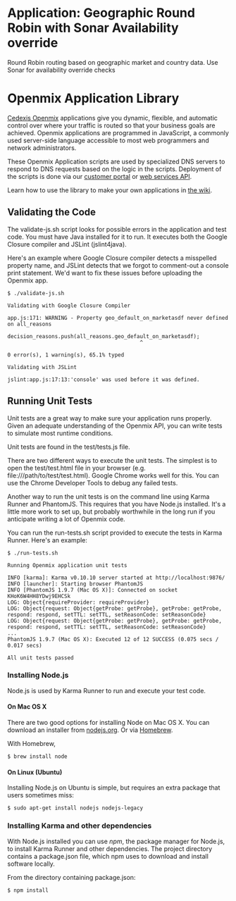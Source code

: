 # Application: **Geographic Round Robin with Sonar Availability override**

Round Robin routing based on geographic market and country data. Use Sonar for availability override checks
# Openmix Application Library

[Cedexis Openmix](http://www.cedexis.com/products/openmix.html) applications give you dynamic, flexible, and automatic control over where your traffic is routed so that your business goals are achieved. Openmix applications are programmed in JavaScript, a commonly used server-side language accessible to most web programmers and network administrators.

These Openmix Application scripts are used by specialized DNS servers to respond to DNS requests based on the logic in the scripts. Deployment of the scripts is done via our [customer portal](https://portal.cedexis.com/) or [web services API](https://github.com/cedexis/webservices/wiki).

Learn how to use the library to make your own applications in [the wiki](https://github.com/cedexis/openmixapplib/wiki).

## Validating the Code

The validate-js.sh script looks for possible errors in the application and test
code.  You must have Java installed for it to run.  It executes both the Google
Closure compiler and JSLint (jslint4java).

Here's an example where Google Closure compiler detects a misspelled property
name, and JSLint detects that we forgot to comment-out a console print
statement.  We'd want to fix these issues before uploading the Openmix app.

    $ ./validate-js.sh

    Validating with Google Closure Compiler

    app.js:171: WARNING - Property geo_default_on_marketasdf never defined on all_reasons
                        decision_reasons.push(all_reasons.geo_default_on_marketasdf);
                                              ^

    0 error(s), 1 warning(s), 65.1% typed

    Validating with JSLint

    jslint:app.js:17:13:'console' was used before it was defined.

## Running Unit Tests

Unit tests are a great way to make sure your application runs properly.  Given
an adequate understanding of the Openmix API, you can write tests to simulate
most runtime conditions.

Unit tests are found in the test/tests.js file.

There are two different ways to execute the unit tests.  The simplest is to open
the test/test.html file in your browser (e.g. file:///path/to/test/test.html).
Google Chrome works well for this.  You can use the Chrome Developer Tools to
debug any failed tests.

Another way to run the unit tests is on the command line using Karma Runner and
PhantomJS.  This requires that you have Node.js installed.  It's a little more
work to set up, but probably worthwhile in the long run if you anticipate writing
a lot of Openmix code.

You can run the run-tests.sh script provided to execute the tests in Karma
Runner.  Here's an example:

    $ ./run-tests.sh

    Running Openmix application unit tests

    INFO [karma]: Karma v0.10.10 server started at http://localhost:9876/
    INFO [launcher]: Starting browser PhantomJS
    INFO [PhantomJS 1.9.7 (Mac OS X)]: Connected on socket KHoK6W4HH8YDwj9EHCSk
    LOG: Object{requireProvider: requireProvider}
    LOG: Object{request: Object{getProbe: getProbe}, getProbe: getProbe, respond: respond, setTTL: setTTL, setReasonCode: setReasonCode}
    LOG: Object{request: Object{getProbe: getProbe}, getProbe: getProbe, respond: respond, setTTL: setTTL, setReasonCode: setReasonCode}
    ...
    PhantomJS 1.9.7 (Mac OS X): Executed 12 of 12 SUCCESS (0.075 secs / 0.017 secs)

    All unit tests passed

### Installing Node.js

Node.js is used by Karma Runner to run and execute your test code.

#### On Mac OS X

There are two good options for installing Node on Mac OS X.  You can download
an installer from [nodejs.org](http://nodejs.org/download/).  Or via
[Homebrew](https://github.com/Homebrew/homebrew/blob/master/README.md).

With Homebrew,

    $ brew install node

#### On Linux (Ubuntu)

Installing Node.js on Ubuntu is simple, but requires an extra package that users
sometimes miss:

    $ sudo apt-get install nodejs nodejs-legacy

### Installing Karma and other dependencies

With Node.js installed you can use *npm*, the package manager for Node.js, to
install Karma Runner and other dependencies.  The project directory contains a
package.json file, which npm uses to download and install software locally.

From the directory containing package.json:

    $ npm install
